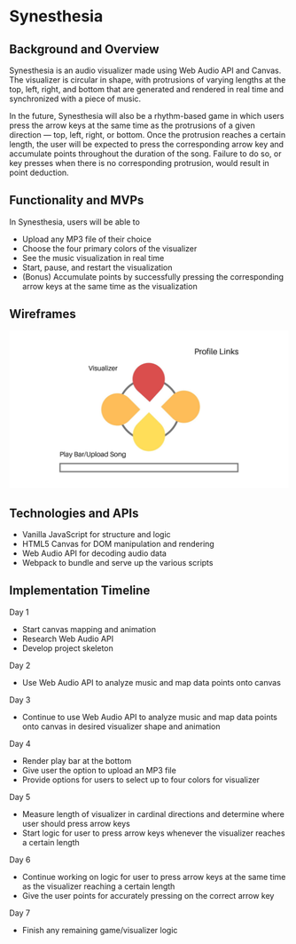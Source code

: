 # Synesthesia

## Background and Overview

Synesthesia is an audio visualizer made using Web Audio API and Canvas. The visualizer is circular in shape, with protrusions of varying lengths at the top, left, right, and bottom that are generated and rendered in real time and synchronized with a piece of music.

In the future, Synesthesia will also be a rhythm-based game in which users press the arrow keys at the same time as the protrusions of a given direction — top, left, right, or bottom. Once the protrusion reaches a certain length, the user will be expected to press the corresponding arrow key and accumulate points throughout the duration of the song. Failure to do so, or key presses when there is no corresponding protrusion, would result in point deduction.

## Functionality and MVPs

In Synesthesia, users will be able to
* Upload any MP3 file of their choice
* Choose the four primary colors of the visualizer
* See the music visualization in real time
* Start, pause, and restart the visualization
* (Bonus) Accumulate points by successfully pressing the corresponding arrow keys at the same time as the visualization

## Wireframes

![](src/assets/Synesthesia_Wireframe.jpg)

## Technologies and APIs

* Vanilla JavaScript for structure and logic
* HTML5 Canvas for DOM manipulation and rendering
* Web Audio API for decoding audio data
* Webpack to bundle and serve up the various scripts

## Implementation Timeline

Day 1
* Start canvas mapping and animation
* Research Web Audio API
* Develop project skeleton

Day 2
* Use Web Audio API to analyze music and map data points onto canvas

Day 3
* Continue to use Web Audio API to analyze music and map data points onto canvas in desired visualizer shape and animation 

Day 4
* Render play bar at the bottom
* Give user the option to upload an MP3 file
* Provide options for users to select up to four colors for visualizer

Day 5
* Measure length of visualizer in cardinal directions and determine where user should press arrow keys
* Start logic for user to press arrow keys whenever the visualizer reaches a certain length

Day 6
* Continue working on logic for user to press arrow keys at the same time as the visualizer reaching a certain length
* Give the user points for accurately pressing on the correct arrow key

Day 7
* Finish any remaining game/visualizer logic






